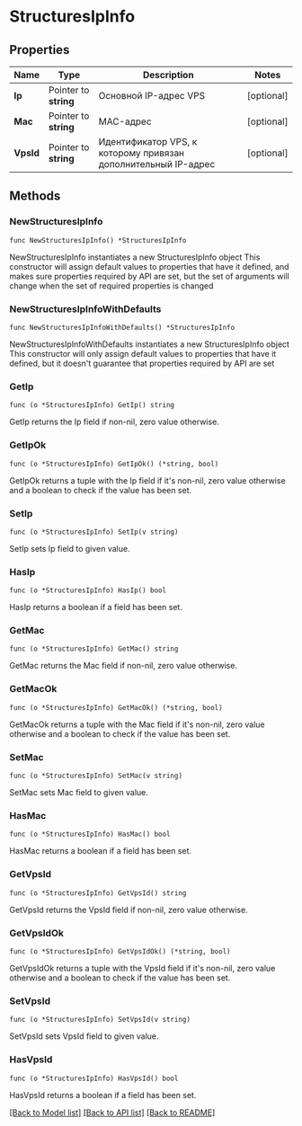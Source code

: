 # StructuresIpInfo

## Properties

Name | Type | Description | Notes
------------ | ------------- | ------------- | -------------
**Ip** | Pointer to **string** | Основной IP-адрес VPS | [optional] 
**Mac** | Pointer to **string** | MAC-адрес | [optional] 
**VpsId** | Pointer to **string** | Идентификатор VPS, к которому привязан дополнительный IP-адрес | [optional] 

## Methods

### NewStructuresIpInfo

`func NewStructuresIpInfo() *StructuresIpInfo`

NewStructuresIpInfo instantiates a new StructuresIpInfo object
This constructor will assign default values to properties that have it defined,
and makes sure properties required by API are set, but the set of arguments
will change when the set of required properties is changed

### NewStructuresIpInfoWithDefaults

`func NewStructuresIpInfoWithDefaults() *StructuresIpInfo`

NewStructuresIpInfoWithDefaults instantiates a new StructuresIpInfo object
This constructor will only assign default values to properties that have it defined,
but it doesn't guarantee that properties required by API are set

### GetIp

`func (o *StructuresIpInfo) GetIp() string`

GetIp returns the Ip field if non-nil, zero value otherwise.

### GetIpOk

`func (o *StructuresIpInfo) GetIpOk() (*string, bool)`

GetIpOk returns a tuple with the Ip field if it's non-nil, zero value otherwise
and a boolean to check if the value has been set.

### SetIp

`func (o *StructuresIpInfo) SetIp(v string)`

SetIp sets Ip field to given value.

### HasIp

`func (o *StructuresIpInfo) HasIp() bool`

HasIp returns a boolean if a field has been set.

### GetMac

`func (o *StructuresIpInfo) GetMac() string`

GetMac returns the Mac field if non-nil, zero value otherwise.

### GetMacOk

`func (o *StructuresIpInfo) GetMacOk() (*string, bool)`

GetMacOk returns a tuple with the Mac field if it's non-nil, zero value otherwise
and a boolean to check if the value has been set.

### SetMac

`func (o *StructuresIpInfo) SetMac(v string)`

SetMac sets Mac field to given value.

### HasMac

`func (o *StructuresIpInfo) HasMac() bool`

HasMac returns a boolean if a field has been set.

### GetVpsId

`func (o *StructuresIpInfo) GetVpsId() string`

GetVpsId returns the VpsId field if non-nil, zero value otherwise.

### GetVpsIdOk

`func (o *StructuresIpInfo) GetVpsIdOk() (*string, bool)`

GetVpsIdOk returns a tuple with the VpsId field if it's non-nil, zero value otherwise
and a boolean to check if the value has been set.

### SetVpsId

`func (o *StructuresIpInfo) SetVpsId(v string)`

SetVpsId sets VpsId field to given value.

### HasVpsId

`func (o *StructuresIpInfo) HasVpsId() bool`

HasVpsId returns a boolean if a field has been set.


[[Back to Model list]](../README.md#documentation-for-models) [[Back to API list]](../README.md#documentation-for-api-endpoints) [[Back to README]](../README.md)



